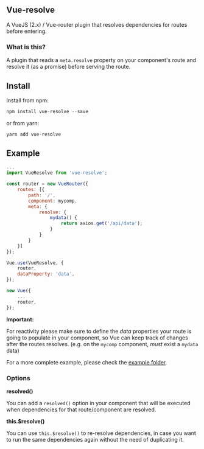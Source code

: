 ## Vue-resolve

A VueJS (2.x) / Vue-router plugin that resolves dependencies for routes before entering.

### What is this?

A plugin that reads a `meta.resolve` property on your component's route and resolve it (as a promise) before serving the route.

## Install

Install from npm:
```js
npm install vue-resolve --save
```

or from yarn:
```js
yarn add vue-resolve
```
## Example

```js
...
import VueResolve from 'vue-resolve';

const router = new VueRouter({
    routes: [{
        path: '/',
        component: mycomp,
        meta: {
            resolve: {
                mydata() {
                    return axios.get('/api/data');
                }
            }
        }
    }]
});

Vue.use(VueResolve, {
    router,
    dataProperty: 'data',
});

new Vue({
    ...
    router,
});
```

**Important:**

For  reactivity please make sure to define the *data* properties your route is going to populate in your component, so Vue can keep track of changes after the routes resolves. (e.g. on the `mycomp` component, *must* exist a `mydata` data)

For a more complete example, please check the [example folder](/example).

### Options

**resolved()**

You can add a `resolved()` option in your component that will be executed when dependencies for that route/component are resolved.

**this.$resolve()**

You can use `this.$resolve()` to re-resolve dependencies, in case you want to run the same dependencies again without the need of duplicating it.
